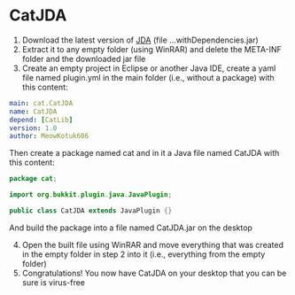 # CatJDA
1. Download the latest version of [JDA](https://github.com/discord-jda/JDA/releases/) (file ...withDependencies.jar)
2. Extract it to any empty folder (using WinRAR) and delete the META-INF folder and the downloaded jar file
3. Create an empty project in Eclipse or another Java IDE, create a yaml file named plugin.yml in the main folder (i.e., without a package) with this content:
```yaml
main: cat.CatJDA
name: CatJDA
depend: [CatLib]
version: 1.0
author: MeowKotuk606
```
Then create a package named cat and in it a Java file named CatJDA with this content:
```java
package cat;

import org.bukkit.plugin.java.JavaPlugin;

public class CatJDA extends JavaPlugin {}
```
And build the package into a file named CatJDA.jar on the desktop

4. Open the built file using WinRAR and move everything that was created in the empty folder in step 2 into it (i.e., everything from the empty folder)
5. Congratulations! You now have CatJDA on your desktop that you can be sure is virus-free
